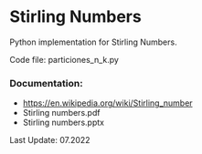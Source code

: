 # Stirling Numbers

Python implementation for Stirling Numbers.

Code file: particiones_n_k.py

### Documentation:

- https://en.wikipedia.org/wiki/Stirling_number
- Stirling numbers.pdf
- Stirling numbers.pptx

Last Update: 07.2022
